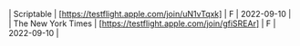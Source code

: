 | Scriptable | [https://testflight.apple.com/join/uN1vTqxk] | F | 2022-09-10 |
| The New York Times | [https://testflight.apple.com/join/gfiSREAr] | F | 2022-09-10 |
